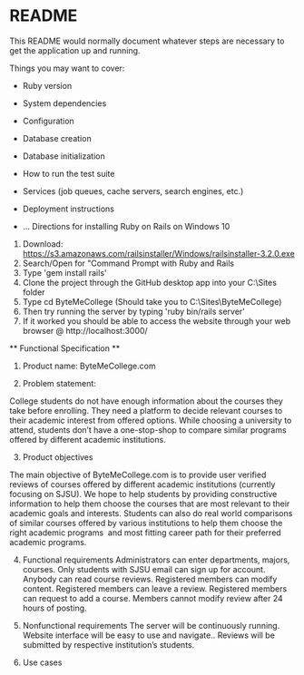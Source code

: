 # README

This README would normally document whatever steps are necessary to get the
application up and running.

Things you may want to cover:

* Ruby version

* System dependencies

* Configuration

* Database creation

* Database initialization

* How to run the test suite

* Services (job queues, cache servers, search engines, etc.)

* Deployment instructions

* ...
Directions for installing Ruby on Rails on Windows 10
1) Download:
https://s3.amazonaws.com/railsinstaller/Windows/railsinstaller-3.2.0.exe
2) Search/Open for "Command Prompt with Ruby and Rails
3) Type 'gem install rails'
4) Clone the project through the GitHub desktop app into your C:\Sites
folder
5) Type cd ByteMeCollege (Should take you to C:\Sites\ByteMeCollege)
6) Then try running the server by typing 'ruby bin/rails server'
7) If it worked you should be able to access the website through your
web browser @ http://localhost:3000/

** Functional Specification **

1. Product name: ByteMeCollege.com

2. Problem statement: 

College students do not have enough information about the courses they take before enrolling. They need a platform to decide relevant courses to their academic interest from offered options. While choosing a university to attend, students don’t have a one-stop-shop to compare similar programs offered by different academic institutions.

3. Product objectives 

The main objective of ByteMeCollege.com is to provide user verified reviews of courses offered by different academic institutions (currently focusing on SJSU). We hope to help students by providing constructive information to help them choose the courses that are most relevant to their academic goals and interests. Students can also do real world comparisons of similar courses offered by various institutions to help them choose the right academic programs  and most fitting career path for their preferred academic programs.


4. Functional requirements
Administrators can enter departments, majors, courses. 
Only students with SJSU email can sign up for account.
Anybody can read course reviews.
Registered members can modify content.
Registered members can leave a review.
Registered members can request to add a course.
Members cannot modify review after 24 hours of posting.


5. Nonfunctional requirements
The server will be continuously running. 
Website interface will be easy to use and navigate..
Reviews will be submitted by respective institution’s students.


6. Use cases
